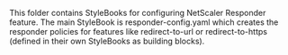 This folder contains StyleBooks for configuring NetScaler Responder feature. The main StyleBook is responder-config.yaml which creates the responder policies for features like redirect-to-url or redirect-to-https (defined in their own StyleBooks as building blocks).
